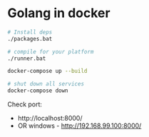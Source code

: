 # Golang in docker

```sh
# Install deps
./packages.bat

# compile for your platform
./runner.bat
```

```sh
docker-compose up --build

# shut down all services
docker-compose down
```

Check port: 
* http://localhost:8000/ 
* OR windows - http://192.168.99.100:8000/